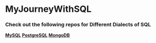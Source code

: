 # MyJourneyWithSQL


### Check out the following repos for Different Dialects of SQL
[**MySQL**](https://github.com/Dileep-royal/MySQL)
[**PostgreSQL**](https://github.com/Dileep-royal/PostgreSQL)
[**MongoDB**](https://github.com/Dileep-royal/MongoDB)
